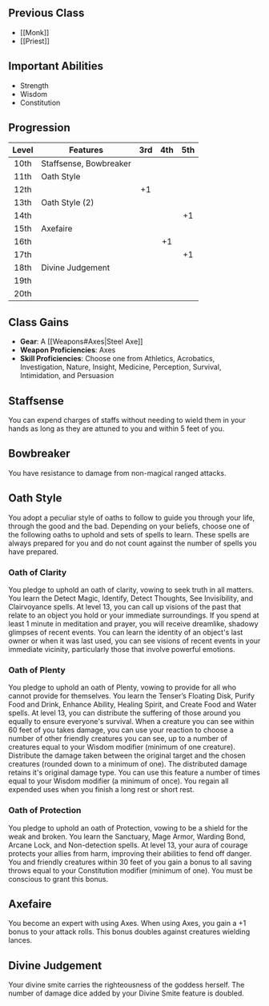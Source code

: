 ## Previous Class
- [[Monk]]
- [[Priest]]
## Important Abilities
- Strength
- Wisdom
- Constitution
## Progression
| Level | Features               | 3rd | 4th | 5th |
| :---: | ---------------------- | :-: | :-: | :-: |
| 10th  | Staffsense, Bowbreaker |     |     |     |
| 11th  | Oath Style             |     |     |     |
| 12th  |                        | +1  |     |     |
| 13th  | Oath Style (2)         |     |     |     |
| 14th  |                        |     |     | +1  |
| 15th  | Axefaire               |     |     |     |
| 16th  |                        |     | +1  |     |
| 17th  |                        |     |     | +1  |
| 18th  | Divine Judgement       |     |     |     |
| 19th  |                        |     |     |     |
| 20th  |                        |     |     |     |
## Class Gains
- **Gear**: A [[Weapons#Axes|Steel Axe]]
- **Weapon Proficiencies**: Axes
- **Skill Proficiencies**: Choose one from Athletics, Acrobatics, Investigation, Nature, Insight, Medicine, Perception, Survival, Intimidation, and Persuasion
## Staffsense
You can expend charges of staffs without needing to wield them in your hands as long as they are attuned to you and within 5 feet of you.
## Bowbreaker
You have resistance to damage from non-magical ranged attacks.
## Oath Style
You adopt a peculiar style of oaths to follow to guide you through your life, through the good and the bad. Depending on your beliefs, choose one of the following oaths to uphold and sets of spells to learn.
These spells are always prepared for you and do not count against the number of spells you have prepared.
### Oath of Clarity
You pledge to uphold an oath of clarity, vowing to seek truth in all matters.
You learn the Detect Magic, Identify, Detect Thoughts, See Invisibility, and Clairvoyance spells.
At level 13, you can call up visions of the past that relate to an object you hold or your immediate surroundings.
If you spend at least 1 minute in meditation and prayer, you will receive dreamlike, shadowy glimpses of recent events. You can learn the identity of an object's last owner or when it was last used, you can see visions of recent events in your immediate vicinity, particularly those that involve powerful emotions.
### Oath of Plenty
You pledge to uphold an oath of Plenty, vowing to provide for all who cannot provide for themselves.
You learn the Tenser’s Floating Disk, Purify Food and Drink, Enhance Ability, Healing Spirit, and Create Food and Water spells.
At level 13, you can distribute the suffering of those around you equally to ensure everyone's survival.
When a creature you can see within 60 feet of you takes damage, you can use your reaction to choose a number of other friendly creatures you can see, up to a number of creatures equal to your Wisdom modifier (minimum of one creature). Distribute the damage taken between the original target and the chosen creatures (rounded down to a minimum of one). The distributed damage retains it's original damage type.
You can use this feature a number of times equal to your Wisdom modifier (a minimum of once). You regain all expended uses when you finish a long rest or short rest.
### Oath of Protection
You pledge to uphold an oath of Protection, vowing to be a shield for the weak and broken.
You learn the Sanctuary, Mage Armor, Warding Bond, Arcane Lock, and Non-detection spells.
At level 13, your aura of courage protects your allies from harm, improving their abilities to fend off danger.
You and friendly creatures within 30 feet of you gain a bonus to all saving throws equal to your Constitution modifier (minimum of one). You must be conscious to grant this bonus.
## Axefaire
You become an expert with using Axes.
When using Axes, you gain a +1 bonus to your attack rolls. This bonus doubles against creatures wielding lances.
## Divine Judgement
Your divine smite carries the righteousness of the goddess herself. The number of damage dice added by your Divine Smite feature is doubled.